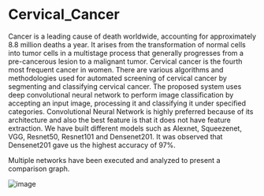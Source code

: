 # Cervical_Cancer
Cancer is a leading cause of death worldwide, accounting for approximately 8.8 million deaths a year. 
It arises from the transformation of normal cells into tumor cells in a multistage process that generally progresses from a pre-cancerous lesion to a malignant tumor. 
Cervical cancer is the fourth most frequent cancer in women. 
There are various algorithms and methodologies used for automated screening of cervical cancer by segmenting and classifying cervical cancer. The proposed system uses deep convolutional neural network to perform image classification by accepting an input image, processing it and classifying it under specified categories. 
Convolutional Neural Network is highly preferred because of its architecture and also the best feature is that it does not have feature extraction. 
We have built different models such as Alexnet, Squeezenet, VGG, Resnet50, Resnet101 and Densenet201. It was observed that Densenet201 gave us the highest accuracy of 97%.

Multiple networks have been executed and analyzed to present a comparison graph.

![image](https://user-images.githubusercontent.com/61319234/126349558-7fb265f1-6fe5-415a-88b7-33265353184d.png)
